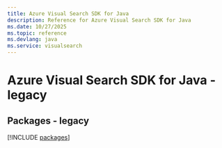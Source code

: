 ```yaml
---
title: Azure Visual Search SDK for Java
description: Reference for Azure Visual Search SDK for Java
ms.date: 10/27/2025
ms.topic: reference
ms.devlang: java
ms.service: visualsearch
---
```

# Azure Visual Search SDK for Java - legacy
## Packages - legacy
[!INCLUDE [packages](visual-search-index.md)]